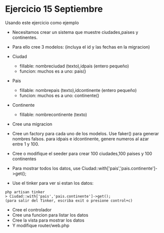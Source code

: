 # Ejercicio 15 Septiembre 

Usando este ejercicio como ejemplo

* Necesitamos crear un sistema que muestre ciudades,paises y continentes.
* Para ello cree 3 modelos: (incluya el id y las fechas en la migracion)
* Ciudad 
    * fillable: nombreciudad (texto),idpais (entero pequeño)
    * funcion: muchos es a uno: pais()
* Pais
    * fillable: nombrepais (texto),idcontinente (entero pequeño)
    * funcion: muchos es a uno: continente()
* Continente
    * fillable: nombrecontinente (texto)

* Cree una migracion
* Cree un factory para cada uno de los modelos. Use faker() para generar nombres falsos. para idpais e idcontinente, genere numeros al azar entre 1 y 100.
* Cree o modifique el seeder para crear 100 ciudades,100 paises y 100 continentes

* Para mostrar todos los datos, use Ciudad::with['pais','pais.continente']->get();
* Use el tinker para ver si estan los datos:

```
php artisan tinker
> Ciudad::with['pais','pais.continente']->get();
(para salir del Tinker, escriba exit o presione control+c)
```

* Cree el controlador
* Cree una funcion para listar los datos
* Cree la vista para mostrar los datos
* Y modifique router/web.php




